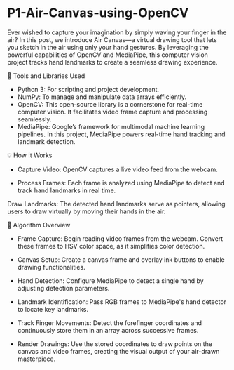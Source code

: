 # P1-Air-Canvas-using-OpenCV

Ever wished to capture your imagination by simply waving your finger in the air?
In this post, we introduce Air Canvas—a virtual drawing tool that lets you sketch in the air using only your hand gestures. By leveraging the powerful capabilities of OpenCV and MediaPipe, this computer vision project tracks hand landmarks to create a seamless drawing experience.

🔧 Tools and Libraries Used

- Python 3: For scripting and project development.
- NumPy: To manage and manipulate data arrays efficiently.
- OpenCV: This open-source library is a cornerstone for real-time computer vision. It facilitates video frame capture and processing seamlessly.
- MediaPipe: Google’s framework for multimodal machine learning pipelines. In this project, MediaPipe powers real-time hand tracking and landmark detection.

💡 How It Works

- Capture Video: OpenCV captures a live video feed from the webcam.

- Process Frames: Each frame is analyzed using MediaPipe to detect and track hand landmarks in real time.

Draw Landmarks: The detected hand landmarks serve as pointers, allowing users to draw virtually by moving their hands in the air.

🧩 Algorithm Overview

- Frame Capture: Begin reading video frames from the webcam. Convert these frames to HSV color space, as it simplifies color detection.

- Canvas Setup: Create a canvas frame and overlay ink buttons to enable drawing functionalities.

- Hand Detection: Configure MediaPipe to detect a single hand by adjusting detection parameters.

- Landmark Identification: Pass RGB frames to MediaPipe's hand detector to locate key landmarks.

- Track Finger Movements: Detect the forefinger coordinates and continuously store them in an array across successive frames.

- Render Drawings: Use the stored coordinates to draw points on the canvas and video frames, creating the visual output of your air-drawn masterpiece.
